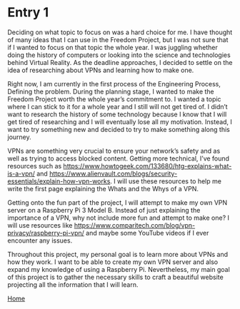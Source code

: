 # Entry 1

Deciding on what topic to focus on was a hard choice for me. I have thought of many ideas that I can use in the Freedom Project, but I was not sure that if I wanted to focus on that topic the whole year. I was juggling whether doing the history of computers or looking into the science and technologies behind Virtual Reality. As the deadline approaches, I decided to settle on the idea of researching about VPNs and learning how to make one. 

Right now, I am currently in the first process of the Engineering Process, Defining the problem. During the planning stage, I wanted to make the Freedom Project worth the whole year’s commitment to. I wanted a topic where I can stick to it for a whole year and I still will not get tired of. I didn’t want to research the history of some technology because I know that I will get tired of researching and I will eventually lose all my motivation. Instead, I want to try something new and decided to try to make something along this journey. 

VPNs are something very crucial to ensure your network’s safety and as well as trying to access blocked content. Getting more technical, I’ve found resources such as
https://www.howtogeek.com/133680/htg-explains-what-is-a-vpn/ and https://www.alienvault.com/blogs/security-essentials/explain-how-vpn-works. I will use these resources to help me write the first page explaining the Whats and the Whys of a VPN. 

Getting onto the fun part of the project, I will attempt to make my own VPN server on a Raspberry Pi 3 Model B. Instead of just explaining the importance of a VPN, why not include more fun and attempt to make one? I will use resources like https://www.comparitech.com/blog/vpn-privacy/raspberry-pi-vpn/ and maybe some YouTube videos if I ever encounter any issues. 

Throughout this project, my personal goal is to learn more about VPNs and how they work. I want to be able to create my own VPN server and also expand my knowledge of using a Raspberry Pi. Nevertheless, my main goal of this project is to gather the necessary skills to craft a beautiful website projecting all the information that I will learn.


[Home](../README.md)
